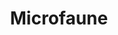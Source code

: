 ---
layout: project
title: Microfaune
description: Développer un algorithme d'IA pour classifier les oiseaux de la cité universitaire de Paris
season: 8
repository:
website:
image:
---